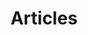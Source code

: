 ---
layout: article-listing
title: "Articles"
headline: "Articles"
subheadline: "Posts &amp; Diatribes"
description: "Posts &amp; diatribes. A collection of Michael Rose&rsquo;s thoughts, inspiration, mistakes, and other minutia."
image: mademistakes-feature
tags: 
  - blog
  - articles
  - mistakes
  - inspiration
  - thoughts
  - design
---